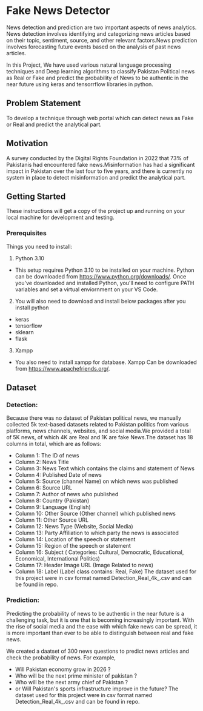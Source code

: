 # Fake News Detector
News detection and prediction are two important aspects of news analytics. News detection involves identifying and categorizing news articles based on their topic, sentiment, source, and other relevant factors.News prediction involves forecasting future events based on the analysis of past news articles.

In this Project, We have used various natural language processing techniques and Deep learning algorithms to classify Pakistan Political news as Real or Fake and predict the probability of News to be authentic in the near future using keras and tensorrflow libraries in python.

## Problem Statement
To develop a technique through web portal which can detect news as Fake or Real and predict the analytical part.
## Motivation
A survey conducted by the Digital Rights Foundation in 2022 that 73% of Pakistanis had encountered fake news.Misinformation has had a significant impact in Pakistan over the last four to five years, and there is currently no system in place to detect misinformation and predict the analytical part.
## Getting Started
These instructions will get a copy of the project up and running on your local machine for development and testing.
### Prerequisites
Things you need to install:

1. Python 3.10
 * This setup requires Python 3.10 to be installed on your machine. Python can be downloaded from https://www.python.org/downloads/. Once you've downloaded and installed Python, you'll need to configure PATH variables and set a virtual enviornment on your VS Code. 
2. You will also need to download and install below packages after you install python 
 * keras
 * tensorflow
 * sklearn
 * flask
3. Xampp
 * You also need to install xampp for database. Xampp Can be downloaded from https://www.apachefriends.org/.
## Dataset
### Detection:
Because there was no dataset of Pakistan political news, we manually collected 5k text-based datasets related to Pakistan politics from various platforms, news channels, websites, and social media.We provided a total of 5K news, of which 4K are Real and 1K are fake News.The dataset has 18 columns in total, which are as follows:
 * Column 1: The ID of news
 * Column 2: News Title
 * Column 3: News Text which contains the claims and statement of News
 * Column 4: Published Date of news
 * Column 5: Source (channel Name) on which news was published
 * Column 6: Source URL
 * Column 7: Author of news who published
 * Column 8: Country (Pakistan)
 * Column 9: Language (English)
 * Column 10: Other Source (Other channel) which published news
 * Column 11: Other Source URL
 * Column 12: News Type (Website, Social Media)
 * Column 13: Party Affiliation to which party the news is associated
 * Column 14: Location of the speech or statement
 * Column 15: Region of the speech or statement
 * Column 16: Subject ( Categories: Cultural, Democratic, Educational, Economical, International Politics)
 * Column 17: Header Image URL (Image Related to news)
 * Column 18: Label (Label class contains: Real, Fake)
The dataset used for this project were in csv format named Detection_Real_4k_.csv and can be found in repo.
### Prediction:
Predicting the probability of news to be authentic in the near future is a challenging task, but it is one that is becoming increasingly important. With the rise of social media and the ease with which fake news can be spread, it is more important than ever to be able to distinguish between real and fake news.

We created a daatset of 300 news questions to predict news articles and check the probability of news. For example, 
 * Will Pakistan economy grow in 2026 ?
 * Who will be the next prime minister of pakistan ? 
 * Who will be the next army chief of Pakistan ?
 * or Will Pakistan's sports infrastructure improve in the future?
The dataset used for this project were in csv format named Detection_Real_4k_.csv and can be found in repo.

 



 




